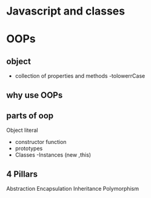 # Javascript and classes

# OOPs
## object
- collection of properties and methods
-tolowerrCase

## why use OOPs

## parts of oop
Object literal

- constructor function
- prototypes
- Classes
-Instances (new ,this)

## 4 Pillars
Abstraction
Encapsulation
Inheritance
Polymorphism